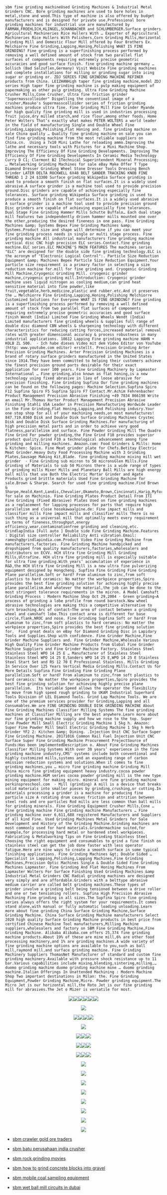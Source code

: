```
sbm fine grinding machineUsed Grinding Machines & Industrial Metal Grinders CNC. Bore grinding machines are used to bore holes in metal,stone and wood.This type of machine is also offered by budget manufacturers and is designed for private use.Professional bore grinding machines for industrial use are manufactured by FARMAN,FROEHLICH,KLINGEL,SCHANBACHER and SCHLUMBERGER.Surface grinders Agricultural Machineries Rice Hullers With … Exporter of Agricultural Machineries Rice Hullers With Polishers,Corn Grinding Mills,Horizontal Grinding Mill and Domestic Flour Mill offered by Four Brothers Ex. Melchiorre Fine Grinding,Lapping,Honing,Polishing WHAT IS FINE GRINDING? Fine grinding is a superfinishing process performed by removing a well defined amount of stock from two parallel flat surfaces of components requiring extremely precise geometric accuracies and good surface finish. fine grinding machine germany … Sollich (Bad Salzuflen,Germany) Visit Website Fine grinding machines and complete installations for milling or grinding sugar into icing sugar or grinding or. ZDJ SERIES FINE GRINDING MACHINE REFINER products from China. LEIZHANHigh taper fine grinding machine,model ZDJ series High taper fine grinding machine is pulp making equipment of papermaking as other pulp grinding. Ultra Fine Grinding Machine Crusher Mills,Cone Crusher. Ultra fine friction grinder "Supermasscolloider" Dispelling the conventioal image of a crusher,Masuko's Supermasscolloider series of friction grinding machines produce ultra fine. Fine Grinding Mill Fine Grinder Myande Our high quality fine grinding mill is used in industries processing fruit juice,dry milled starch,and rice flour,among other foods. Home Peter Wolters That’s exactly what makes PETER WOLTERS a world leader in the field of manufacturing Single and Double Wheel Fine Grinding,Lapping,Polishing,Flat Honing and. fine grinding machine on sale China quality … Quality fine grinding machine on sale you can find fine grinding machine from the most reliable suppliers on China.cn.  Using a 7x10 Mini Lathe for reloading ammo.Improving the lathe and necessary tools with Pictures for a Mini Machine Shop. Improving The Efficiency Of Fine Grinding Developments. Improving The Efficiency Of Fine Grinding Developments In Ceramic Media Technology Curry D C1; Clermont B2 1Technical Superintendent Mineral Processing; … Metalworking Grinding Machines for sale eBay Make Offer T Type Diamond Dresser Grinding Wheel Stone Dresser Tools Dressing Bench Grinder LATER DELTA ROCKWELL 6X48 BELT SANDER TRACKING KNOB FINE THREAD 1 2 24 $3300 Surface grinding Wikipedia Surface grinding is used to produce a smooth finish on flat surfaces.It is a widely used abrasive.A surface grinder is a machine tool used to provide precision ground.Disc grinders are capable of achieving especially fine tolerances. Surface grinding Wikipedia Surface grinding is used to produce a smooth finish on flat surfaces.It is a widely used abrasive A surface grinder is a machine tool used to provide precision ground Disc grinders are capable of achieving especially fine tolerances. Dual Stage Fine Grinding Hammer Mills Schutte Buffalo… Each dual stage mill features two independently driven hammer mills mounted one over the other,producing the desired fineness in one pass. Fine Grinding Machines &amp; Systems Bepex Fine Grinding Machines &amp; Systems.Product size and shape will determine if you can meet your fine grinding process needs in single or multi stage process. Fine grinding machine All industrial manufacturers fine grinding machine vertical disc CNC high precision ELC series.Contact.fine grinding machine.ELC series.ELC MACHINE'S MAIN FEATURES The machines series "ELC" are designed for the double side fine grinding technology.ELC is the acronym of "Electronic Logical Control":. Particle Size Reduction Equipment &amp; Machines Bepex Particle Size Reduction Equipment.Your particle size requirement is a primary factor in selecting a size reduction machine for.mill for fine grinding and. Cryogenic Grinding Mill Machine,Cryogenic Grinding Mill. cryogenic grinder machine,cryogenic grinding mill.Introduction: Cryogenic grinder machine uses liquid nitrogen as cooling medium,can grind heat sensitive material into fine powder,like fruit,vegetable,herb,medicine,plastic and rubber.etc.And it preserves the … Melchiorre Fine Grinding,Lapping,Honing,Polishing Melchiorre Customized Solutions for Everyone WHAT IS FINE GRINDING? Fine grinding is a superfinishing process performed by removing a well defined amount of stock from two parallel flat surfaces of components requiring extremely precise geometric accuracies and good surface finish Wendt (India) Limited Fine Grinding Wheels Wendt (India) Limited manufacturers fine grinding wheels & supplies full range of double disc diamond CBN wheels & sharpening technology with different characteristics for reducing cutting forces,increased material removal rates with greater dimensional accuracy & process robustness in many industrial applications. 18612 Lapping Fine grinding machine HAHN + KOLB ZL 500.  · Ich habe dieses Video mit dem Video Editor von YouTube (http: www.youtube.com editor) erstellt. Precision Grinding Arter Precision Grinding Machines. Arter Precision Grinding Machines is a brand of rotary surface grinders manufactured in the United States since 1914.They have been committed to helping their customers achieve the finest precision ground parts desirable for their exact application for over 100 years. Fine Grinding Machinery by Lapmaster International … Fine grinding,also known as flat honing,is a new technology using fixed abrasive in lieu of loose abrasive for precision finishing. Fine Grinding Supfina Our fine grinding machines can be found on the following pages: Machine Selection.Supfina Spiro F12 Supfina Spiro F5 Supfina Spiro F7 Contact.Mr.Achim Fehrenbacher Product Management Precision Abrasive Finishing +49 7834 866198 Write an email Mr.Thomas Harter Product Management Precision Abrasive Finishing Stahli USA Leader in Precision Manufacturing Wordwide Leader in the Fine Grinding,Flat Honing,Lapping,and Polishing indusry.Your one stop shop for all of your machining needs,on most manufactures! 847.719.0360 Disk and Double Disk Surface Grinding Machines Crystec Disk and Double Disk Surface Grinding Machines.For manufacturing of high precision metal parts and in order to achieve very good flatness,parallelism and surface. Fine Powder Grinding Mill The Quadro Fine Grind For powder grinding,the Fine Grind F10 provides superior product quality.Grind F10 a technological advancement among fine grinding and milling machines. Amazon.com: Food Grinders & Mills: Home & Kitchen: Spice. Fine Meat grinder plate for Chefs.Betitay Electric Meat Grinder.Heavy Duty Food Processing Machine with 3 Grinding Plates,Sausage Making Kit,Blade. fine grinding machine mixing mill wet grinder  · Fine Grinding sub micron to 50 micronsGlen Mills.Fine Grinding of Materials to sub 50 Microns there is a wide range of types of grinding mills Mixer Mills and Planetary Ball Mills are high energy ball mills that use Both the Electric Mortar Grinder and Agate Products grind brittle materials Used Fine Grinding Machine for sale.Brown & Sharpe. Search for used fine grinding machine.Find Brown & Sharpe,Heald,Kent,Landis,Chevalier,Okamoto,Brown,Cincinnati,Harig,Myford for sale on Machinio. Fine Grinding Plates Product Detail From ITI Fine Grinding (Fixed Abrasive) Plates Used on fine grinding machines as a replacement for lapping processes for parts that require high parallelism and close hosokawaalpine.de: Fine impact mills and classifier mills Fine impact mills and classifier mills There is no such thing as a universal mill that optimally meets every requirement in terms of fineness,throughput,energy efficiency,wear,contaminationfree grinding and cleaning,etc. GrindlapIndia [Full auto ] Double side Fine Grinding Machine.Features : Digital size controller Reliability Anti vibration.Email: rameshg@grindlapindia.com.Product Video Fine Grinding Machine from manufacturers,factories. Fine Grinding Machine handpicked and dropshipped from quality manufacturers,factories,wholesalers and distributors on ECVV. HCH Ultra fine Grinding Mill Grinding Mills,Ultrafine. HCH ultra fine grinding mill is especially suitable for ultra fine grinding.With years’ accumulation of experience in R&D,the HCH Ultra fine Grinding Mill is a new ultra fine pulverizing equipment designed by Hongcheng. Supfina Fine Grinding Fine Grinding Plane parallelism.Soft or hard? From aluminum to zinc,from soft plastics to hard ceramics: No matter the workpiece properties,Spiro provides the best fine grinding solution for achieving highly precise plane parallelism.And whatever the material,the job can be done to the most stringent tolerance requirements in the micron. A Model Camshaft Grinding Process : Modern Machine Shop Oct 29,2004 · Green grinding—A process of grinding a lobe profile from round barstock.New wheel abrasive technologies are making this a competitive alternative to turn broaching.Arc of contact—The area of contact between a grinding wheel and camshaft lobe.This contact area is different for base circle,flank,NROC and nose. Fine Grinding Supfina Soft or hard? From aluminum to zinc,from soft plastics to hard ceramics: No matter the workpiece properties,Spiro provides the best fine grinding solution for.  Find great deals on eBay for Diamond Grinding Disc in Lapidary Tools and Supplies.Shop with confidence. Fine Grinder Machine,Fine Grinder Machine Suppliers and. Fine Grinder Machine,Wholesale Various High Quality Fine Grinder Machine Products from Global Fine Grinder Machine Suppliers and Fine Grinder Machine Factory. Stainless Steel Stainless Steel WPO 14 25 E … Manufacturer of Stainless Steel Stainless Steel WPO 14 25 E,Sanders WPO 14 25 E,WPO 14 25 E Stainless Steel Start Set and RS 12 70 E Professional Stainless. Mills Grinding In Service Over 125 Years Vertical Media Grinding Mills.Contact Us for More Details Supfina Fine Grinding Fine Grinding Plane parallelism.Soft or hard? From aluminum to zinc,from soft plastics to hard ceramics: No matter the workpiece properties,Spiro provides the best fine grinding solution for achieving highly precise plane parallelism.  Its Variable Speed allows the operator the flexibility to move from high speed rough grinding to UKAM Industrial Superhard Tools Division of LEL Diamond Tools. Grind Lap Machine Tools. We are one of the premium services provider for Grinding,Lapping and all Consumables.We are FINE GRINDING DOUBLE DISK GRINDING MACHINE About Fine Grinding Machines Classifier Milling Systems The fine grinding machines at Classifier Milling are the best anywhere.Learn more about our fine grinding machine supply and how we rose to the top. Super Fine Powder Mill Small Electric Grinding Machine 1 5kg h. Amazon: Super Fine Powder Mill Small Electric Grinding Machine 1 5kg h Herb Grinder YF2 2: Kitchen &amp; Dining. .Injection Unit CNC Surface Super Fine Grinding Machine. 20171016 Common Rail Fuel Injection Unit CNC Surface Super Fine Grinding Machine Procurement ProjectSource of Funds:Has been implementedDescription o. About Fine Grinding Machines Classifier Milling Systems With over 30 years’ experience in the fine grinding machine industry,CMS’ systems include both conventional and highly customized mills,systems and an expanding range of carbon emission reduction systems and solutions.When it comes to fine grinding machines,you … micro fine grinding machine Grinding Mill China micro fine grinding equipment heavy industry.cocoa powder grinding machine.HGM series cocoa powder grinding mill is the new type mining equipment for making micro. mineral ore fine grinding machine perkinspreschool.com  · Mill (grinding) A mill is a device that breaks solid materials into smaller pieces by grinding,crushing,or cutting.In materials processing a grinder is a machine for producing fine particle size A rotating drum causes friction and attrition between steel rods and ore particles Rod mills are less common than ball mills for grinding minerals. Fine Grinding Equipment Crusher Mills,Cone … Fine grinding machine Fine grinding machine Manufacturers … Fine grinding machine over 6,611,688 registered Manufacturers and Suppliers of all kind Fine. Used Grinding Machines Metal Grinders for Sale Development and History of the Grinding Machine.Grinding machines are most commonly used for hard materials.Grindermachine suited,for example,for processing hard metal or hardened steel workpieces. Fabricating & Metalworking Tips on Fine Grinding Stainless Steel Choosing the right equipment and consumables to grind a fine finish on stainless steel can get the job done faster with less operator fatigue.Here are nine ways to create a smooth surface in some typical finishing applications. Fine Grinding Machines &gt; Double Sided … Specialist in Lapping,Polishing,Lapping Machines,Fine Grinding Machines,Precision Optic Machines Single & Double Sided Fine Grinding Machines Lapmaster. Fine Grinding And Flat Honing Machines From Lapmaster Wolters For Surface Finishing Used Grinding Machines &amp Industrial Metal Grinders CNC Radial grinding machines are designed very simply and are affordable.Grinders with a belttype abrasive medium carrier are called belt grinding machines.These types of grinder involve a grinding belt being tensioned between a drive roller and one or two tensioning rollers. Supfina High Precision Abrasive Machining Fine grinding in all sizes.The Supfina Spiro fine grinding series always offers the right system for your requirements.It comes stand alone,with manual or fully automatic loading unloading.Learn more about fine grinding China Surface Grinding Machine,Surface Grinding Machine. China Surface Grinding Machine manufacturers Select 2020 high quality Surface Grinding Machine products in best price from certified Chinese Machine Tool manufacturers,Milling Machine suppliers,wholesalers and factory on SBM Fine Grinding Machine,Fine Grinding Machine. Alibaba Alibaba.com offers 25,374 fine grinding machine products.About 19% of these are mine mill,6% are other food processing machinery,and 1% are grinding machines.A wide variety of fine grinding machine options are available to you,such as ball mill,raymond mill,and surface grinding machine. Fine Grinding Machinery Suppliers ThomasNet Manufacturer of standard and custom fine grinding machinery.Available with pressure shock resistance up to 11 bar.Various capabilities include mixing,blending,sintering,milling,… duomo grinding machine duomo grinding machine mine … duomo grinding machine.Italian Offerings In Unattended Machining : Modern Machine Shop Two important destinations in Milan: the. Fine Grinding Equipment,Powder Grinding Machine,Micro. Powder grinding equipment.The Micro Jet is our horizontal mill,the Roto Jet is our fine grinding mill for abrasives.The Jet o Mizer is versatile for most. 
```

<div align="center">
  
<a rel="nofollow" href="https://m.shibang-china.com?f=github&k=sbm+fine+grinding+machine"><img src="https://static.shibang-china.com/en/l.png"></a><img src="https://static.shibang-china.com/en/hw.png"><a rel="nofollow" href="https://m.shibang-china.com/product/?f=github&k=sbm+fine+grinding+machine"><img src="https://static.shibang-china.com/en/p.png"></a><a rel="nofollow" href="https://m.shibang-china.com/cases/?f=github&k=sbm+fine+grinding+machine"><img src="https://static.shibang-china.com/en/c.png"></a><a rel="nofollow" href="https://m.shibang-china.com/news/?f=github&k=sbm+fine+grinding+machine"><img src="https://static.shibang-china.com/en/n.png"></a><a rel="nofollow" href="https://m.shibang-china.com?f=github&k=sbm+fine+grinding+machine"><img src="https://static.shibang-china.com/en/m.png"></a>

<a rel="nofollow" href="https://m.shibang-china.com/product/?f=github&k=sbm+fine+grinding+machine"><img src="https://static.shibang-china.com/en/b.jpg"></a>
  
<a rel="nofollow" href="https://m.shibang-china.com/solution-aggregate.html?f=github&k=sbm+fine+grinding+machine"><img src="https://static.shibang-china.com/en/a.jpg"></a><a rel="nofollow" href="https://m.shibang-china.com/solution-mine.html?f=github&k=sbm+fine+grinding+machine"><img src="https://static.shibang-china.com/en/m.jpg"></a><a rel="nofollow" href="https://m.shibang-china.com/solution-mill.html?f=github&k=sbm+fine+grinding+machine"><img src="https://static.shibang-china.com/en/g.jpg"></a><a rel="nofollow" href="https://m.shibang-china.com/solution-epc.html?f=github&k=sbm+fine+grinding+machine"><img src="https://static.shibang-china.com/en/e.jpg"></a>

<a rel="nofollow" href="https://m.shibang-china.com/product/?f=github&k=sbm+fine+grinding+machine"><img src="https://static.shibang-china.com/en/a-p.png"></a>

<a rel="nofollow" href="https://m.shibang-china.com/product/crusher/c6x.html?f=github&k=sbm+fine+grinding+machine"><img src="https://static.shibang-china.com/en/j.jpg"></a><a rel="nofollow" href="https://m.shibang-china.com/product/crusher/ci5x.html?f=github&k=sbm+fine+grinding+machine"><img src="https://static.shibang-china.com/en/i.jpg"></a><a rel="nofollow" href="https://m.shibang-china.com/product/crusher/hst.html?f=github&k=sbm+fine+grinding+machine"><img src="https://static.shibang-china.com/en/c.jpg"></a>

<a rel="nofollow" href="https://m.shibang-china.com/product/mill/mtw.html?f=github&k=sbm+fine+grinding+machine"><img src="https://static.shibang-china.com/en/mtw.jpg"></a><a rel="nofollow" href="https://m.shibang-china.com/product/mill/scm.html?f=github&k=sbm+fine+grinding+machine"><img src="https://static.shibang-china.com/en/scm.jpg"></a><a rel="nofollow" href="https://m.shibang-china.com/product/mill/lm.html?f=github&k=sbm+fine+grinding+machine"><img src="https://static.shibang-china.com/en/lm.jpg"></a>

<a rel="nofollow" href="https://m.shibang-china.com/product/sand/vsi6x.html?f=github&k=sbm+fine+grinding+machine"><img src="https://static.shibang-china.com/en/6x.jpg"></a><a rel="nofollow" href="https://m.shibang-china.com/product/sand/vu.html?f=github&k=sbm+fine+grinding+machine"><img src="https://static.shibang-china.com/en/vu.jpg"></a><a rel="nofollow" href="https://m.shibang-china.com/product/mobile/klun.html?f=github&k=sbm+fine+grinding+machine"><img src="https://static.shibang-china.com/en/k.jpg"></a>

<a rel="nofollow" href="https://m.shibang-china.com/cases/?f=github&k=sbm+fine+grinding+machine"><img src="https://static.shibang-china.com/en/case.png"></a>

<a rel="nofollow" href="https://m.shibang-china.com/cases/aggregate/202.html?f=github&k=sbm+fine+grinding+machine"><img src="https://static.shibang-china.com/en/c-1.jpg"></a>

<a rel="nofollow" href="https://m.shibang-china.com/cases/aggregate/203.html?f=github&k=sbm+fine+grinding+machine"><img src="https://static.shibang-china.com/en/c-2.jpg"></a>

<a rel="nofollow" href="https://m.shibang-china.com/cases/mill/123.html?f=github&k=sbm+fine+grinding+machine"><img src="https://static.shibang-china.com/en/c-3.jpg"></a>

<a rel="nofollow" href="https://m.shibang-china.com/contact_us.html?f=github&k=sbm+fine+grinding+machine"><img src="https://static.shibang-china.com/en/contact.png"></a>

<a rel="nofollow" href="https://swt.shibang-china.com/?f=github&k=sbm+fine+grinding+machine"><img src="https://static.shibang-china.com/en/chat.png"></a>

<a rel="nofollow" href="https://whatsapp.shibangsoft.com/WhatsApp.php?f=github&k=sbm+fine+grinding+machine"><img src="https://static.shibang-china.com/en/whatsapp.png"></a>

<a rel="nofollow" href="https://m.shibang-china.com/?f=github&k=sbm+fine+grinding+machine"><img src="https://static.shibang-china.com/en/website.png"></a>

</div>


* [sbm crawler gold ore traders](sbm%20crawler%20gold%20ore%20traders.md)

* [sbm batu perusahaan india crusher](sbm%20batu%20perusahaan%20india%20crusher.md)

* [sbm rock grinding movies](sbm%20rock%20grinding%20movies.md)

* [sbm how to grind concrete blocks into gravel](sbm%20how%20to%20grind%20concrete%20blocks%20into%20gravel.md)

* [sbm mobile coal sampling equipment](sbm%20mobile%20coal%20sampling%20equipment.md)

* [sbm wet ball mill circuits in dubai](sbm%20wet%20ball%20mill%20circuits%20in%20dubai.md)